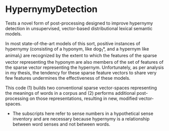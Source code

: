 # HypernymyDetection
Tests a novel form of post-processing designed to improve hypernymy detection in unsupervised, vector-based distributional lexical semantic models.

In most state-of-the-art models of this sort, positive instances of hypernymy (consisting of a hyponym, like dog<sub>1</sub>*, and a hypernym like animal<sub>1</sub>) are recognized by the extent to which the features of the sparse vector representing the hyponym are also members of the set of features of the sparse vector representing the hypernym. Unfortunately, as per analysis in my thesis, the tendency for these sparse feature vectors to share very few features undermines the effectiveness of these models.

This code (1) builds two conventional sparse vector-spaces representing the meanings of words in a corpus and (2) performs additional post-processing on those representations, resulting in new, modified vector-spaces.


* The subscripts here refer to sense numbers in a hypothetical sense inventory and are necessary because hypernymy is a relationship between word senses and not between words.

